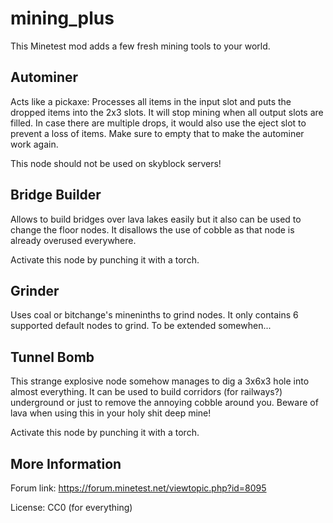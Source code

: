  mining_plus
=============

This Minetest mod adds a few fresh mining tools to your world.

 Autominer
-----------

Acts like a pickaxe: Processes all items in the input slot and puts the 
dropped items into the 2x3 slots. It will stop mining when all output slots
are filled. In case there are multiple drops, it would also use the eject
slot to prevent a loss of items. Make sure to empty that to make the 
autominer work again.

This node should not be used on skyblock servers!


 Bridge Builder
----------------

Allows to build bridges over lava lakes easily but it also can be used
to change the floor nodes. It disallows the use of cobble as that node
is already overused everywhere.

Activate this node by punching it with a torch.


 Grinder
---------

Uses coal or bitchange's mineninths to grind nodes. It only contains 6
supported default nodes to grind. To be extended somewhen...


 Tunnel Bomb
-------------

This strange explosive node somehow manages to dig a 3x6x3 hole into 
almost everything. It can be used to build corridors (for railways?)
underground or just to remove the annoying cobble around you.
Beware of lava when using this in your holy shit deep mine!

Activate this node by punching it with a torch.


 More Information
------------------

Forum link: https://forum.minetest.net/viewtopic.php?id=8095

License: CC0 (for everything)